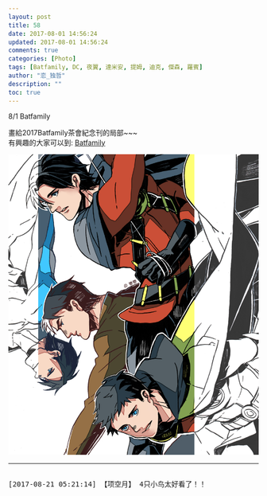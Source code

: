 ```yaml
---
layout: post
title: 58
date: 2017-08-01 14:56:24
updated: 2017-08-01 14:56:24
comments: true
categories: [Photo]
tags: [Batfamily, DC, 夜翼, 達米安, 提姆, 迪克, 傑森, 羅賓]
author: "恋_独哲"
description: ""
toc: true
---
```


<p>8/1 Batfamily<br /></p> 
<p>畫給2017Batfamily茶會紀念刊的局部~~~<br />有興趣的大家可以到:&nbsp;<a target="_blank" rel="nofollow" href="https://she4675.wixsite.com/batfamily/2017"  >Batfamily</a><br /></p>

![](https://raw.githubusercontent.com/alicewish/maple50821/master/img_YW5MWVN1NEpoZFZxSitpUi9zWFZXNWg1UXFVUjVkaEJnWFh5OGkzZWhrUHc1eG9vYU9id2Z3PT0.jpg)

---

<pre>

[2017-08-21 05:21:14] 【项空月】 4只小鸟太好看了！！

</pre>